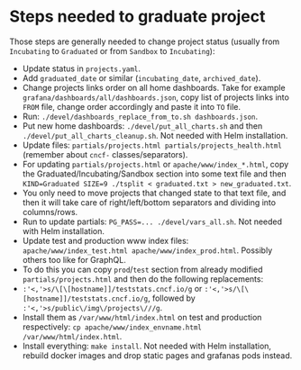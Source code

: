# Steps needed to graduate project

Those steps are generally needed to change project status (usually from `Incubating` to `Graduated` or from `Sandbox` to `Incubating`):

- Update status in `projects.yaml`.
- Add `graduated_date` or similar (`incubating_date`, `archived_date`).
- Change projects links order on all home dashboards. Take for example `grafana/dashboards/all/dashboards.json`, copy list of projects links into `FROM` file, change order accordingly and paste it into `TO` file.
- Run: `./devel/dashboards_replace_from_to.sh dashboards.json`.
- Put new home dashboards: `./devel/put_all_charts.sh` and then `./devel/put_all_charts_cleanup.sh`. Not needed with Helm installation.
- Update files: `partials/projects.html partials/projects_health.html` (remember about `cncf-` classes/separators).
- For updating `partials/projects.html` or `apache/www/index_*.html`, copy the Graduated/Incubating/Sandbox section into some text file and then `KIND=Graduated SIZE=9 ./tsplit < graduated.txt > new_graduated.txt`.
- You only need to move projects that changed state to that text file, and then it will take care of right/left/bottom separators and dividing into columns/rows.
- Run to update partials: `PG_PASS=... ./devel/vars_all.sh`. Not needed with Helm installation.
- Update test and production www index files: `apache/www/index_test.html apache/www/index_prod.html`. Possibly others too like for GraphQL.
- To do this you can copy `prod`/`test` section from already modified `partials/projects.html` and then do the following replacements:
- `` :'<,'>s/\[\[hostname]]/teststats.cncf.io/g `` or `` :'<,'>s/\[\[hostname]]/teststats.cncf.io/g ``, followed by `` :'<,'>s/public\/img\/projects\///g ``.
- Install them as `/var/www/html/index.html` on test and production respectively: `cp apache/www/index_envname.html /var/www/html/index.html`.
- Install everything: `make install`. Not needed with Helm installation, rebuild docker images and drop static pages and grafanas pods instead.
